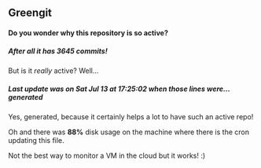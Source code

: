 ## Greengit

#### Do you wonder why this repository is so active?

##### After all it has 3645 commits!

But is it *really* active? Well...

##### Last update was on Sat Jul 13 at 17:25:02 when those lines were... generated

Yes, generated, because it certainly helps a lot to have such an active repo!

Oh and there was **88%** disk usage on the machine
where there is the cron updating this file.

Not the best way to monitor a VM in the cloud but it works! :)
